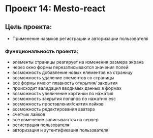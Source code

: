 # Проект 14: Mesto-react


## Цель проекта:
* Применение навыков регистрации и авторизации пользователя


### Функциональность проекта:
* элементы страницы реагирует на изменения размера экрана
* через окно формы перезаписываются значения полей
* возможность добавление новых елементов на страницу
* возможность удаление элементов со страницы
* все формы имеют плавность открытия/ закрытия
* происходит валидация вводимых данных в формах
* возможность увеличение картинки по нажатия
* возможность закрытия попапов по нажатию esc
* возможность проставления/снятия лайков
* возможность редактирования аватара
* счетчик лайков
* все изменение записываются на сервер
* регистрация пользователя
* авторизация и аутентификация пользователя

